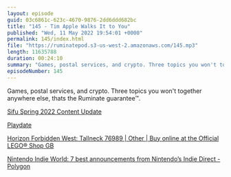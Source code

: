 ```yaml
---
layout: episode
guid: 03c6861c-623c-4670-9876-2dd6ddd682bc
title: "145 - Tim Apple Walks It to You"
published: "Wed, 11 May 2022 19:54:01 +0000"
permalink: 145/index.html
file: "https://ruminatepod.s3-us-west-2.amazonaws.com/145.mp3"
length: 11635788
duration: 00:24:10
summary: "Games, postal services, and crypto. Three topics you won't together anywhere else, thats the Ruminate guarantee™."
episodeNumber: 145
---
```


Games, postal services, and crypto. Three topics you won't together anywhere else, thats the Ruminate guarantee™.

[Sifu Spring 2022 Content Update](https://www.sifugame.com/news/patch-1-08-spring-2022-content-update)

[Playdate](https://play.date/)

[Horizon Forbidden West: Tallneck 76989 | Other | Buy online at the Official LEGO® Shop GB](https://www.lego.com/en-gb/product/horizon-forbidden-west-tallneck-76989)

[Nintendo Indie World: 7 best announcements from Nintendo’s Indie Direct - Polygon](https://www.polygon.com/23066857/nintendo-switch-indie-world-announcements-trailers-indie-direct)
